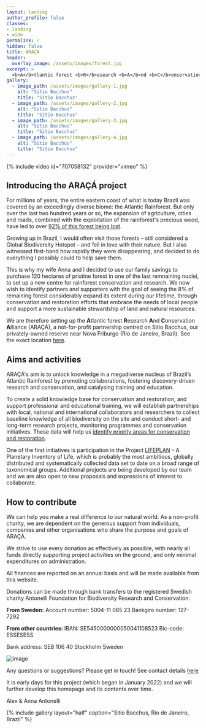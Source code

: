 ```yaml
---
layout: landing
author_profile: false
classes:
- landing
- wide
permalink: /
hidden: false
title: ARAÇÁ
header:
  overlay_image: /assets/images/forest.jpg
excerpt: >
  <b>A</b>tlantic forest <b>R</b>esearch <b>A</b>nd <b>C</b>onservation <b>A</b>lliance
gallery:
  - image_path: /assets/images/gallery-1.jpg
    alt: "Sitio Bacchus"
    title: "Sitio Bacchus"
  - image_path: /assets/images/gallery-2.jpg
    alt: "Sitio Bacchus"
    title: "Sitio Bacchus"
  - image_path: /assets/images/gallery-3.jpg
    alt: "Sitio Bacchus"
    title: "Sitio Bacchus"
  - image_path: /assets/images/gallery-4.jpg
    alt: "Sitio Bacchus"
    title: "Sitio Bacchus"
---
```


{% include video id="707058132" provider="vimeo" %}

## Introducing the ARAÇÁ project

For millions of years, the entire eastern coast of what is today Brazil was covered by an exceedingly diverse biome: the Atlantic Rainforest. But only over the last two hundred years or so, the expansion of agriculture, cities and roads, combined with the exploitation of the rainforest's precious wood, have led to over [92% of this forest being lost](https://nph.onlinelibrary.wiley.com/doi/10.1111/nph.12989).

Growing up in Brazil, I would often visit those forests – still considered a Global Biodiversity Hotspot – and fell in love with their nature. But I also witnessed first-hand how rapidly they were disappearing, and decided to do everything I possibly could to help save them.   

This is why my wife Anna and I decided to use our family savings to purchase 120 hectares of pristine forest in one of the last remnaining nuclei, to set up a new centre for rainforest conservation and research. We now wish to identify partners and supporters with the goal of seeing the 8% of remaining forest considerably expand its extent during our lifetime, through conservation and restoration efforts that embrace the needs of local people and support a more sustainable stewardship of land and natural resources.  

We are therefore setting up the <b>A</b>tlantic forest <b>R</b>esearch <b>A</b>nd <b>C</b>onservation <b>A</b>lliance (ARAÇÁ), a not-for-profit partnership centred on Sitio Bacchus, our privately-owned reserve near Nova Friburgo (Rio de Janeiro, Brazil). See the exact location [here](https://goo.gl/maps/MCzsNeSG9M63zWpN9).

## Aims and activities

ARAÇÁ's aim is to unlock knowledge in a megadiverse nucleus of Brazil’s Atlantic Rainforest by promoting collaborations, fostering discovery-driven research and conservation, and catalysing training and education. 

To create a solid knowledge base for conservation and restoration, and support professional and educational training, we will establish partnerships with local, national and international collaborators and researchers to collect baseline knowledge of all biodiversity on the site and conduct short- and long-term research projects, monitoring programmes and conservation initiatives. These data will help us [identify priority areas for conservation and restoration](https://www.captain-project.net/). 

One of the first initiatives is participation in the Project [LIFEPLAN](https://www2.helsinki.fi/en/projects/lifeplan) – A Planetary Inventory of Life, which is probably the most ambitious, globally distributed and systematically collected data set to date on a broad range of taxonomical groups. Additional projects are being developed by our team and we are also open to new proposals and expressions of interest to collaborate. 

## How to contribute

We can help you make a real difference to our natural world. As a non-profit charity, we are dependent on the generous support from individuals, companies and other organisations who share the purpose and goals of ARAÇÁ. 

We strive to use every donation as effectively as possible, with nearly all funds directly supporting project activities on the ground, and only minimal expenditures on administration. 

All finances are reported on an annual basis and will be made available from this website. 

Donations can be made through bank transfers to the registered Swedish charity Antonelli Foundation for Biodiversity Research and Conservation: 

<b>From Sweden:</b>
Account number: 5004-11 085 23
Bankgiro number: 127-7292

<b>From other countries: </b>
IBAN: SE5450000000050041108523
Bic-code: ESSESESS

Bank address: 
SEB
106 40 Stockholm
Sweden

![image](https://user-images.githubusercontent.com/5909431/226057783-2b9863a6-3c56-4bdb-8ff0-f1dd87004d10.png)


Any questions or suggestions? Please get in touch! See contact details [here](https://www.araca-project.org/about/)

It is early days for this project (which began in January 2022) and we will further develop this homepage and its contents over time. 

Alex & Anna Antonelli

{% include gallery layout="half" caption="Sitio Bacchus, Rio de Janeiro, Brazil" %}
